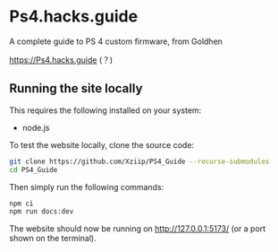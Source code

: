 # Ps4.hacks.guide
A complete guide to PS 4 custom firmware, from Goldhen

https://Ps4.hacks.guide (？)

## Running the site locally

This requires the following installed on your system:
- node.js

To test the website locally, clone the source code:

```sh
git clone https://github.com/Xziip/PS4_Guide --recurse-submodules
cd PS4_Guide
```

Then simply run the following commands:

```sh
npm ci
npm run docs:dev
```

The website should now be running on http://127.0.0.1:5173/ (or a port shown on the terminal).

